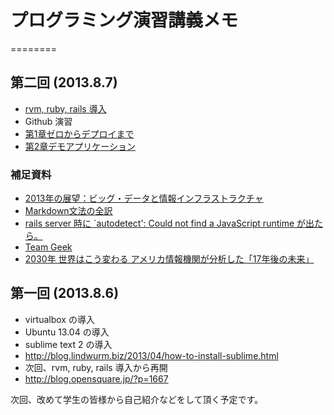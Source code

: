# プログラミング演習講義メモ
========
## 第二回 (2013.8.7)

- [rvm, ruby, rails 導入](http://blog.opensquare.jp/?p=1667)
- Github 演習
- [第1章ゼロからデプロイまで](http://railstutorial.jp/chapters/beginning.html#top)
- [第2章デモアプリケーション](http://railstutorial.jp/chapters/a-demo-app.html#top)

### 補足資料
- [2013年の展望：ビッグ・データと情報インフラストラクチャ](http://www.gartner.co.jp/b3i/research/130514_app/index.html)
- [Markdown文法の全訳](http://blog.2310.net/archives/6)
- [rails server 時に `autodetect': Could not find a JavaScript runtime が出たら。](http://kiyotakagoto.hatenablog.com/entry/2013/05/28/235727)
- [Team Geek](http://www.amazon.co.jp/dp/4873116309/yamanetoshi-22)
- [2030年 世界はこう変わる アメリカ情報機関が分析した「17年後の未来」](http://www.amazon.co.jp/dp/4062183765/yamanetoshi-22)

## 第一回 (2013.8.6)

- virtualbox の導入
- Ubuntu 13.04 の導入
- sublime text 2 の導入
 - http://blog.lindwurm.biz/2013/04/how-to-install-sublime.html
- 次回、rvm, ruby, rails 導入から再開
 - http://blog.opensquare.jp/?p=1667

次回、改めて学生の皆様から自己紹介などをして頂く予定です。
